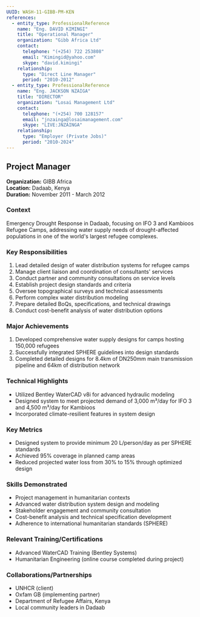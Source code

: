```yaml
---
UUID: WASH-11-GIBB-PM-KEN
references:
  - entity_type: ProfessionalReference
    name: "Eng. DAVID KIMINGI"
    title: "Operational Manager"
    organization: "Gibb Africa Ltd"
    contact:
      telephone: "(+254) 722 253808"
      email: "Kimingid@yahoo.com"
      skype: "david.kimingi"
    relationship:
      type: "Direct Line Manager"
      period: "2010-2012"
  - entity_type: ProfessionalReference
    name: "Eng. JACKSON NZAIGA"
    title: "DIRECTOR"
    organization: "Losai Management Ltd"
    contact:
      telephone: "(+254) 700 128157"
      email: "jnzainga@losaimanagement.com"
      skype: "LIVE:JNZAINGA"
    relationship:
      type: "Employer (Private Jobs)"
      period: "2010-2024"
---
```


## Project Manager

**Organization:** GIBB Africa  
**Location:** Dadaab, Kenya  
**Duration:** November 2011 - March 2012

### Context
Emergency Drought Response in Dadaab, focusing on IFO 3 and Kambioos Refugee Camps, addressing water supply needs of drought-affected populations in one of the world's largest refugee complexes.

### Key Responsibilities
1. Lead detailed design of water distribution systems for refugee camps
2. Manage client liaison and coordination of consultants' services
3. Conduct partner and community consultations on service levels
4. Establish project design standards and criteria
5. Oversee topographical surveys and technical assessments
6. Perform complex water distribution modeling
7. Prepare detailed BoQs, specifications, and technical drawings
8. Conduct cost-benefit analysis of water distribution options

### Major Achievements
1. Developed comprehensive water supply designs for camps hosting 150,000 refugees
2. Successfully integrated SPHERE guidelines into design standards
3. Completed detailed designs for 8.4km of DN250mm main transmission pipeline and 64km of distribution network

### Technical Highlights
- Utilized Bentley WaterCAD v8i for advanced hydraulic modeling
- Designed system to meet projected demand of 3,000 m³/day for IFO 3 and 4,500 m³/day for Kambioos
- Incorporated climate-resilient features in system design

### Key Metrics
- Designed system to provide minimum 20 L/person/day as per SPHERE standards
- Achieved 95% coverage in planned camp areas
- Reduced projected water loss from 30% to 15% through optimized design

### Skills Demonstrated
- Project management in humanitarian contexts
- Advanced water distribution system design and modeling
- Stakeholder engagement and community consultation
- Cost-benefit analysis and technical specification development
- Adherence to international humanitarian standards (SPHERE)

### Relevant Training/Certifications
- Advanced WaterCAD Training (Bentley Systems)
- Humanitarian Engineering (online course completed during project)

### Collaborations/Partnerships
- UNHCR (client)
- Oxfam GB (implementing partner)
- Department of Refugee Affairs, Kenya
- Local community leaders in Dadaab